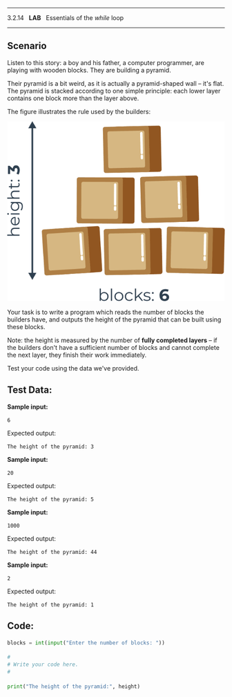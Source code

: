 
---

3.2.14   **LAB**   Essentials of the _while_ loop

---

## Scenario

Listen to this story: a boy and his father, a computer programmer, are playing with wooden blocks. They are building a pyramid.

Their pyramid is a bit weird, as it is actually a pyramid-shaped wall – it's flat. The pyramid is stacked according to one simple principle: each lower layer contains one block more than the layer above.

The figure illustrates the rule used by the builders:

![Block Pyramid](https://github.com/traceform/exercicios/blob/main/cisco-python-essentials-1/img/3fe9e03670b96fc65999f8d7ba1a478ac1812790.png)

Your task is to write a program which reads the number of blocks the builders have, and outputs the height of the pyramid that can be built using these blocks.

Note: the height is measured by the number of **fully completed layers** – if the builders don't have a sufficient number of blocks and cannot complete the next layer, they finish their work immediately.

Test your code using the data we've provided.

  

## Test Data:

**Sample input:**

```
6
```

Expected output:

```Output
The height of the pyramid: 3
```

**Sample input:**

```
20
```

Expected output:

```Output
The height of the pyramid: 5
```

**Sample input:**

```
1000
```

Expected output:

```Output
The height of the pyramid: 44
```

**Sample input:**

```
2
```

Expected output:

```Output
The height of the pyramid: 1
```

## Code:
```python
blocks = int(input("Enter the number of blocks: "))

#
# Write your code here.
#	

print("The height of the pyramid:", height)

```